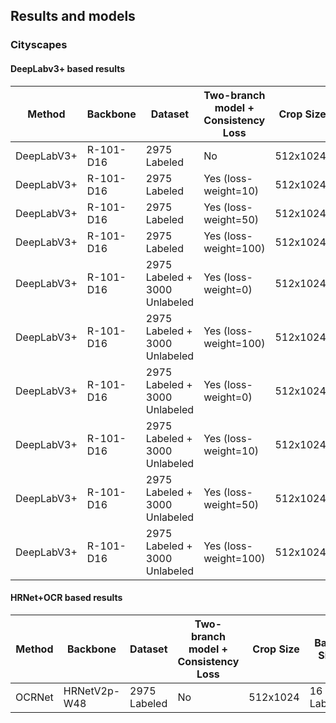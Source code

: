 
## Results and models

### Cityscapes


#### DeepLabv3+ based results
| Method |      Backbone      | Dataset | Two-branch model + Consistency Loss | Crop Size | Batch Size | Max Iters |  Base LR |  mIoU (single-scale) |
|--------|--------------------|-----------|-----------|--------:|----------|----------------|------:|--------------:|
| DeepLabV3+ | R-101-D16 | 2975 Labeled | No | 512x1024 |  16 Labeled  |   40000 |    0.02   |   79.63  |
| DeepLabV3+ | R-101-D16 | 2975 Labeled | Yes (loss-weight=10) | 512x1024 |  16 Labeled  |   40000 |    0.02  |   -  |
| DeepLabV3+ | R-101-D16 | 2975 Labeled | Yes (loss-weight=50) | 512x1024 |  16 Labeled  |   40000 |    0.02  |   -  |
| DeepLabV3+ | R-101-D16 | 2975 Labeled | Yes (loss-weight=100) | 512x1024 |  16 Labeled  |   40000 |    0.02  |   -  |
| DeepLabV3+ | R-101-D16 | 2975 Labeled + 3000 Unlabeled | Yes (loss-weight=0) | 512x1024  |  8 Labeled + 8 Unlabeled |   80000 |   0.01   |     |
| DeepLabV3+ | R-101-D16 | 2975 Labeled + 3000 Unlabeled | Yes (loss-weight=100) | 512x1024  |  8 Labeled + 8 Unlabeled |   80000 |   0.01   |  79.50   |
| DeepLabV3+ | R-101-D16 | 2975 Labeled + 3000 Unlabeled | Yes (loss-weight=0) | 512x1024  |  8 Labeled + 8 Unlabeled |   80000 |   0.02   |     |
| DeepLabV3+ | R-101-D16 | 2975 Labeled + 3000 Unlabeled | Yes (loss-weight=10) | 512x1024 |  8 Labeled + 8 Unlabeled |   80000 |   0.02   |  79.52   |
| DeepLabV3+ | R-101-D16 | 2975 Labeled + 3000 Unlabeled | Yes (loss-weight=50) | 512x1024  |  8 Labeled + 8 Unlabeled |   80000 |   0.02   |  79.40   |
| DeepLabV3+ | R-101-D16 | 2975 Labeled + 3000 Unlabeled | Yes (loss-weight=100) | 512x1024  |  8 Labeled + 8 Unlabeled |   80000 |   0.02   |  78.42   |


#### HRNet+OCR based results
| Method |      Backbone      | Dataset | Two-branch model + Consistency Loss | Crop Size | Batch Size | Max Iters |  Base LR |  mIoU (single-scale) |
|--------|--------------------|-----------|-----------|--------:|----------|----------------|------:|--------------:|
| OCRNet  | HRNetV2p-W48 | 2975 Labeled | No | 512x1024 |  16 Labeled  |   40000 |    0.02  |   -  |